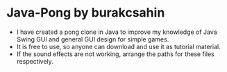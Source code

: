 # Java-Pong by burakcsahin

- I have created a pong clone in Java to improve my knowledge of Java Swing GUI and general GUI design for simple games.
- It is free to use, so anyone can download and use it as tutorial material.
- If the sound effects are not working, arrange the paths for these files respectively.
